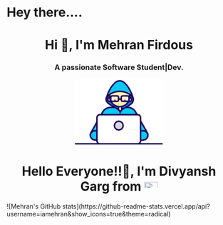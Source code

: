 # Hey there....
<h1 align="center">Hi 👋, I'm Mehran Firdous</h1>
<h3 align="center">A passionate Software Student|Dev.</h3>
<p align="center">
<img src="https://raw.githubusercontent.com/AkashSingh3031/AkashSingh3031/main/Developer.gif" width="200px">
</p>
<h1 align="center">Hello Everyone!!👋, I'm Divyansh Garg from <img src="https://media.giphy.com/media/z5i7CdtKqVotB9mz7h/giphy.gif" width="30px" height="20"></h1>
![Mehran's GitHub stats](https://github-readme-stats.vercel.app/api?username=iamehran&show_icons=true&theme=radical)








